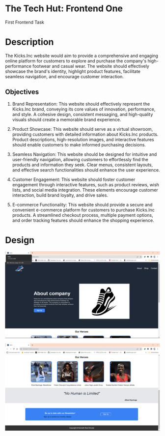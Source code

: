 # The Tech Hut: Frontend One

First Frontend Task

# Description

The Kicks.Inc website would aim to provide a comprehensive and engaging online platform for customers to explore and purchase the company's high-performance footwear and casual wear. The website should effectively showcase the brand's identity, highlight product features, facilitate seamless navigation, and encourage customer interaction.

## Objectives

1. Brand Representation: This website should effectively represent the Kicks.Inc brand, conveying its core values of innovation, performance, and style. A cohesive design, consistent messaging, and high-quality visuals should create a memorable brand experience.

2. Product Showcase: This website should serve as a virtual showroom, providing customers with detailed information about Kicks.Inc products. Product descriptions, high-resolution images, and interactive features should enable customers to make informed purchasing decisions.

3. Seamless Navigation: This website should be designed for intuitive and user-friendly navigation, allowing customers to effortlessly find the products and information they seek. Clear menus, consistent layouts, and effective search functionalities should enhance the user experience.

4. Customer Engagement: This website should foster customer engagement through interactive features, such as product reviews, wish lists, and social media integration. These elements encourage customer interaction, build brand loyalty, and drive sales.

5. E-commerce Functionality: This website should provide a secure and convenient e-commerce platform for customers to purchase Kicks.Inc products. A streamlined checkout process, multiple payment options, and order tracking features should enhance the shopping experience.

# Design

![A Screenshot of the complete Website](img/screenshot1.png)

![Second](img/screenshot2.png)
